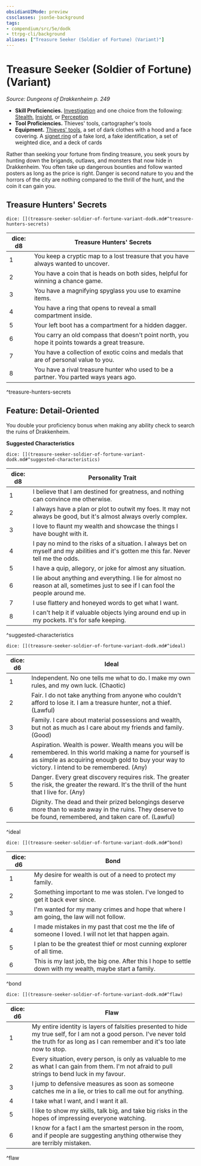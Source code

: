 ```yaml
---
obsidianUIMode: preview
cssclasses: json5e-background
tags:
- compendium/src/5e/dodk
- ttrpg-cli/background
aliases: ["Treasure Seeker (Soldier of Fortune) (Variant)"]
---
```

# Treasure Seeker (Soldier of Fortune) (Variant)
*Source: Dungeons of Drakkenheim p. 249*  

- **Skill Proficiencies.** [Investigation](/3-Mechanics/CLI/rules/skills.md#Investigation) and one choice from the following: [Stealth](/3-Mechanics/CLI/rules/skills.md#Stealth), [Insight](/3-Mechanics/CLI/rules/skills.md#Insight), or [Perception](/3-Mechanics/CLI/rules/skills.md#Perception)  
- **Tool Proficiencies.** Thieves' tools, cartographer's tools  
- **Equipment.** [Thieves' tools](/3-Mechanics/CLI/items/thieves-tools.md), a set of dark clothes with a hood and a face covering. A [signet ring](/3-Mechanics/CLI/items/signet-ring.md) of a fake lord, a fake identification, a set of weighted dice, and a deck of cards  

Rather than seeking your fortune from finding treasure, you seek yours by hunting down the brigands, outlaws, and monsters that now hide in Drakkenheim. You often take up dangerous bounties and follow wanted posters as long as the price is right. Danger is second nature to you and the horrors of the city are nothing compared to the thrill of the hunt, and the coin it can gain you.

## Treasure Hunters' Secrets

`dice: [](treasure-seeker-soldier-of-fortune-variant-dodk.md#^treasure-hunters-secrets)`

| dice: d8 | Treasure Hunters' Secrets |
|----------|---------------------------|
| 1 | You keep a cryptic map to a lost treasure that you have always wanted to uncover. |
| 2 | You have a coin that is heads on both sides, helpful for winning a chance game. |
| 3 | You have a magnifying spyglass you use to examine items. |
| 4 | You have a ring that opens to reveal a small compartment inside. |
| 5 | Your left boot has a compartment for a hidden dagger. |
| 6 | You carry an old compass that doesn't point north, you hope it points towards a great treasure. |
| 7 | You have a collection of exotic coins and medals that are of personal value to you. |
| 8 | You have a rival treasure hunter who used to be a partner. You parted ways years ago. |
^treasure-hunters-secrets

## Feature: Detail-Oriented

You double your proficiency bonus when making any ability check to search the ruins of Drakkenheim.

**Suggested Characteristics**

`dice: [](treasure-seeker-soldier-of-fortune-variant-dodk.md#^suggested-characteristics)`

| dice: d8 | Personality Trait |
|----------|-------------------|
| 1 | I believe that I am destined for greatness, and nothing can convince me otherwise. |
| 2 | I always have a plan or plot to outwit my foes. It may not always be good, but it's almost always overly complex. |
| 3 | I love to flaunt my wealth and showcase the things I have bought with it. |
| 4 | I pay no mind to the risks of a situation. I always bet on myself and my abilities and it's gotten me this far. Never tell me the odds. |
| 5 | I have a quip, allegory, or joke for almost any situation. |
| 6 | I lie about anything and everything. I lie for almost no reason at all, sometimes just to see if I can fool the people around me. |
| 7 | I use flattery and honeyed words to get what I want. |
| 8 | I can't help it if valuable objects lying around end up in my pockets. It's for safe keeping. |
^suggested-characteristics

`dice: [](treasure-seeker-soldier-of-fortune-variant-dodk.md#^ideal)`

| dice: d6 | Ideal |
|----------|-------|
| 1 | Independent. No one tells me what to do. I make my own rules, and my own luck. (Chaotic) |
| 2 | Fair. I do not take anything from anyone who couldn't afford to lose it. I am a treasure hunter, not a thief. (Lawful) |
| 3 | Family. I care about material possessions and wealth, but not as much as I care about my friends and family. (Good) |
| 4 | Aspiration. Wealth is power. Wealth means you will be remembered. In this world making a name for yourself is as simple as acquiring enough gold to buy your way to victory. I intend to be remembered. (Any) |
| 5 | Danger. Every great discovery requires risk. The greater the risk, the greater the reward. It's the thrill of the hunt that I live for. (Any) |
| 6 | Dignity. The dead and their prized belongings deserve more than to waste away in the ruins. They deserve to be found, remembered, and taken care of. (Lawful) |
^ideal

`dice: [](treasure-seeker-soldier-of-fortune-variant-dodk.md#^bond)`

| dice: d6 | Bond |
|----------|------|
| 1 | My desire for wealth is out of a need to protect my family. |
| 2 | Something important to me was stolen. I've longed to get it back ever since. |
| 3 | I'm wanted for my many crimes and hope that where I am going, the law will not follow. |
| 4 | I made mistakes in my past that cost me the life of someone I loved. I will not let that happen again. |
| 5 | I plan to be the greatest thief or most cunning explorer of all time. |
| 6 | This is my last job, the big one. After this I hope to settle down with my wealth, maybe start a family. |
^bond

`dice: [](treasure-seeker-soldier-of-fortune-variant-dodk.md#^flaw)`

| dice: d6 | Flaw |
|----------|------|
| 1 | My entire identity is layers of falsities presented to hide my true self, for I am not a good person. I've never told the truth for as long as I can remember and it's too late now to stop. |
| 2 | Every situation, every person, is only as valuable to me as what I can gain from them. I'm not afraid to pull strings to bend luck in my favour. |
| 3 | I jump to defensive measures as soon as someone catches me in a lie, or tries to call me out for anything. |
| 4 | I take what I want, and I want it all. |
| 5 | I like to show my skills, talk big, and take big risks in the hopes of impressing everyone watching. |
| 6 | I know for a fact I am the smartest person in the room, and if people are suggesting anything otherwise they are terribly mistaken. |
^flaw